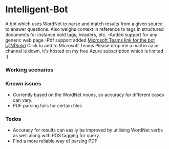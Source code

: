 # Intelligent-Bot
A bot which uses WordNet to parse and match results from a given source to answer questions. Also weighs context in reference to tags in structured documents for instance bold tags, headers, etc.
-Added support for any generic web page
-Pdf support added
<a href="https://teams.microsoft.com/l/chat/0/0?users=28:d54d718d-8ebf-4fa4-b34a-c445cadd7bbb">Microsoft Teams link for the bot</a>
[![N|Solid](https://dev.botframework.com/client/images/channels/icons/msteams.png)](https://teams.microsoft.com/l/chat/0/0?users=28:d54d718d-8ebf-4fa4-b34a-c445cadd7bbb) Click to add to Microsoft Teams
Please drop me a mail in case channel is down, it's hosted on my free Azure subscription which is limited :)

### Working scenarios


### Known issues
- Currently based on the WordNet nouns, so accuracy for different cases can vary.
- PDF parsing fails for certain files

### Todos
- Accuracy for results can easily be improved by utilising WordNet verbs as well along with POS tagging for query.
- Find a more reliable way of parsing PDF